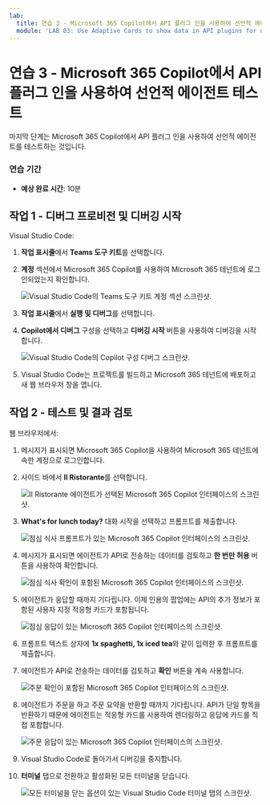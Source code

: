 ```yaml
---
lab:
  title: 연습 3 - Microsoft 365 Copilot에서 API 플러그 인을 사용하여 선언적 에이전트 테스트
  module: 'LAB 03: Use Adaptive Cards to show data in API plugins for declarative agents'
---
```


# 연습 3 - Microsoft 365 Copilot에서 API 플러그 인을 사용하여 선언적 에이전트 테스트

마지막 단계는 Microsoft 365 Copilot에서 API 플러그 인을 사용하여 선언적 에이전트를 테스트하는 것입니다.

### 연습 기간

- **예상 완료 시간**: 10분

## 작업 1 - 디버그 프로비전 및 디버깅 시작

Visual Studio Code:

1. **작업 표시줄**에서 **Teams 도구 키트**를 선택합니다.
1. **계정** 섹션에서 Microsoft 365 Copilot를 사용하여 Microsoft 365 테넌트에 로그인되었는지 확인합니다.

    ![Visual Studio Code의 Teams 도구 키트 계정 섹션 스크린샷.](../media/LAB_03/3-teams-toolkit-accounts.png)

1. **작업 표시줄**에서 **실행 및 디버그**를 선택합니다.
1. **Copilot에서 디버그** 구성을 선택하고 **디버깅 시작** 버튼을 사용하여 디버깅을 시작합니다.  

    ![Visual Studio Code의 Copilot 구성 디버그 스크린샷.](../media/LAB_03/3-visual-studio-code-start-debugging.png)

1. Visual Studio Code는 프로젝트를 빌드하고 Microsoft 365 테넌트에 배포하고 새 웹 브라우저 창을 엽니다.

## 작업 2 - 테스트 및 결과 검토

웹 브라우저에서:

1. 메시지가 표시되면 Microsoft 365 Copilot을 사용하여 Microsoft 365 테넌트에 속한 계정으로 로그인합니다.
1. 사이드 바에서 **Il Ristorante**를 선택합니다.

    ![Il Ristorante 에이전트가 선택된 Microsoft 365 Copilot 인터페이스의 스크린샷.](../media/LAB_03/3-copilot-select-agent.png)

1. **What's for lunch today?** 대화 시작을 선택하고 프롬프트를 제출합니다.

    ![점심 식사 프롬프트가 있는 Microsoft 365 Copilot 인터페이스의 스크린샷.](../media/LAB_03/3-copilot-lunch-prompt.png)

1. 메시지가 표시되면 에이전트가 API로 전송하는 데이터를 검토하고 **한 번만 허용** 버튼을 사용하여 확인합니다.

    ![점심 식사 확인이 포함된 Microsoft 365 Copilot 인터페이스의 스크린샷.](../media/LAB_03/3-copilot-lunch-confirm.png)

1. 에이전트가 응답할 때까지 기다립니다. 이제 인용의 팝업에는 API의 추가 정보가 포함된 사용자 지정 적응형 카드가 포함됩니다.

    ![점심 응답이 있는 Microsoft 365 Copilot 인터페이스의 스크린샷.](../media/LAB_03/3-copilot-lunch-response.png)

1. 프롬프트 텍스트 상자에 **1x spaghetti, 1x iced tea**와 같이 입력한 후 프롬프트를 제출합니다.
1. 에이전트가 API로 전송하는 데이터를 검토하고 **확인** 버튼을 계속 사용합니다.

    ![주문 확인이 포함된 Microsoft 365 Copilot 인터페이스의 스크린샷.](../media/LAB_03/3-copilot-order-confirm.png)

1. 에이전트가 주문을 하고 주문 요약을 반환할 때까지 기다립니다. API가 단일 항목을 반환하기 때문에 에이전트는 적응형 카드를 사용하여 렌더링하고 응답에 카드를 직접 포함합니다.

    ![주문 응답이 있는 Microsoft 365 Copilot 인터페이스의 스크린샷.](../media/LAB_03/3-copilot-order-response.png)

1. Visual Studio Code로 돌아가서 디버깅을 중지합니다.
1. **터미널** 탭으로 전환하고 활성화된 모든 터미널을 닫습니다.

    ![모든 터미널을 닫는 옵션이 있는 Visual Studio Code 터미널 탭의 스크린샷.](../media/LAB_03/3-visual-studio-code-close-terminal.png)
